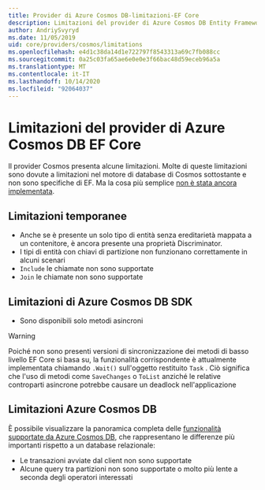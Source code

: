 ```yaml
---
title: Provider di Azure Cosmos DB-limitazioni-EF Core
description: Limitazioni del provider di Azure Cosmos DB Entity Framework Core rispetto ad altri provider
author: AndriySvyryd
ms.date: 11/05/2019
uid: core/providers/cosmos/limitations
ms.openlocfilehash: e4d1c38da14d1e722797f8543313a69c7fb088cc
ms.sourcegitcommit: 0a25c03fa65ae6e0e0e3f66bac48d59eceb96a5a
ms.translationtype: MT
ms.contentlocale: it-IT
ms.lasthandoff: 10/14/2020
ms.locfileid: "92064037"
---
```

# <a name="ef-core-azure-cosmos-db-provider-limitations"></a>Limitazioni del provider di Azure Cosmos DB EF Core

Il provider Cosmos presenta alcune limitazioni. Molte di queste limitazioni sono dovute a limitazioni nel motore di database di Cosmos sottostante e non sono specifiche di EF. Ma la cosa più semplice [non è stata ancora implementata](https://github.com/aspnet/EntityFrameworkCore/issues?page=1&q=is%3Aissue+is%3Aopen+Cosmos+in%3Atitle+label%3Atype-enhancement+sort%3Areactions-%2B1-desc).

## <a name="temporary-limitations"></a>Limitazioni temporanee

- Anche se è presente un solo tipo di entità senza ereditarietà mappata a un contenitore, è ancora presente una proprietà Discriminator.
- I tipi di entità con chiavi di partizione non funzionano correttamente in alcuni scenari
- `Include` le chiamate non sono supportate
- `Join` le chiamate non sono supportate

## <a name="azure-cosmos-db-sdk-limitations"></a>Limitazioni di Azure Cosmos DB SDK

- Sono disponibili solo metodi asincroni

> [!WARNING]
> Poiché non sono presenti versioni di sincronizzazione dei metodi di basso livello EF Core si basa su, la funzionalità corrispondente è attualmente implementata chiamando `.Wait()` sull'oggetto restituito `Task` . Ciò significa che l'uso di metodi come `SaveChanges` o `ToList` anziché le relative controparti asincrone potrebbe causare un deadlock nell'applicazione

## <a name="azure-cosmos-db-limitations"></a>Limitazioni Azure Cosmos DB

È possibile visualizzare la panoramica completa delle [funzionalità supportate da Azure Cosmos DB](/azure/cosmos-db/modeling-data), che rappresentano le differenze più importanti rispetto a un database relazionale:

- Le transazioni avviate dal client non sono supportate
- Alcune query tra partizioni non sono supportate o molto più lente a seconda degli operatori interessati
